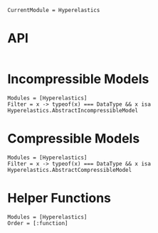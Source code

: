 ```@meta
CurrentModule = Hyperelastics
```

# API

```@index
```

# Incompressible Models

```@autodocs
Modules = [Hyperelastics]
Filter = x -> typeof(x) === DataType && x isa Hyperelastics.AbstractIncompressibleModel
```

# Compressible Models

```@autodocs
Modules = [Hyperelastics]
Filter = x -> typeof(x) === DataType && x isa Hyperelastics.AbstractCompressibleModel

```

# Helper Functions

```@autodocs
Modules = [Hyperelastics]
Order = [:function]
```

```@bibliography
```